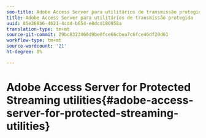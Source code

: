 ```yaml
---
seo-title: Adobe Access Server para utilitários de transmissão protegida
title: Adobe Access Server para utilitários de transmissão protegida
uuid: 85e268b6-4621-4cdd-b654-e8dcd180958a
translation-type: tm+mt
source-git-commit: 29bc8323460d9be0fce66cbea7c6fce46df20d61
workflow-type: tm+mt
source-wordcount: '21'
ht-degree: 0%

---
```



# Adobe Access Server for Protected Streaming utilities{#adobe-access-server-for-protected-streaming-utilities}

